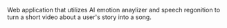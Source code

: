 Web application that utilizes AI emotion anaylizer and speech regonition to turn a short video about a user's story into a song.
